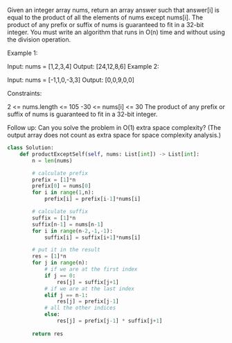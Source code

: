 Given an integer array nums, return an array answer such that answer[i] is equal to the product of all the elements of nums except nums[i].
The product of any prefix or suffix of nums is guaranteed to fit in a 32-bit integer.
You must write an algorithm that runs in O(n) time and without using the division operation.
 
Example 1:

Input: nums = [1,2,3,4]
Output: [24,12,8,6]
Example 2:

Input: nums = [-1,1,0,-3,3]
Output: [0,0,9,0,0]

Constraints:

2 <= nums.length <= 105
-30 <= nums[i] <= 30
The product of any prefix or suffix of nums is guaranteed to fit in a 32-bit integer.
 
Follow up: Can you solve the problem in O(1) extra space complexity? (The output array does not count as extra space for space complexity analysis.)

```python 
class Solution:
    def productExceptSelf(self, nums: List[int]) -> List[int]:
        n = len(nums)

        # calculate prefix 
        prefix = [1]*n
        prefix[0] = nums[0]
        for i in range(1,n):
            prefix[i] = prefix[i-1]*nums[i]

        # calculate suffix 
        suffix = [1]*n
        suffix[n-1] = nums[n-1]
        for i in range(n-2,-1,-1):
            suffix[i] = suffix[i+1]*nums[i]

        # put it in the result 
        res = [1]*n
        for j in range(n):
            # if we are at the first index 
            if j == 0:
                res[j] = suffix[j+1]
            # if we are at the last index 
            elif j == n-1:
                res[j] = prefix[j-1]
            # all the other indices
            else:
                res[j] = prefix[j-1] * suffix[j+1]
        
        return res

        

```